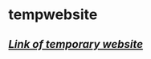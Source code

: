 # tempwebsite

<h2><em><a href = https://dprakashmewari.github.io/tempwebsite/index.html> Link of temporary website </a></em></html>
